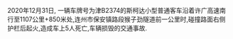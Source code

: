 2020年12月31日, 一辆车牌号为津B2374的斯柯达小型普通客车沿着许广高速南行至1107公里+850米处,连州市保安镇路段猴子劲隧道前一公里时,碰撞路面右侧护栏后起火,造成车上5人死亡,车辆损毁的交通事故.


